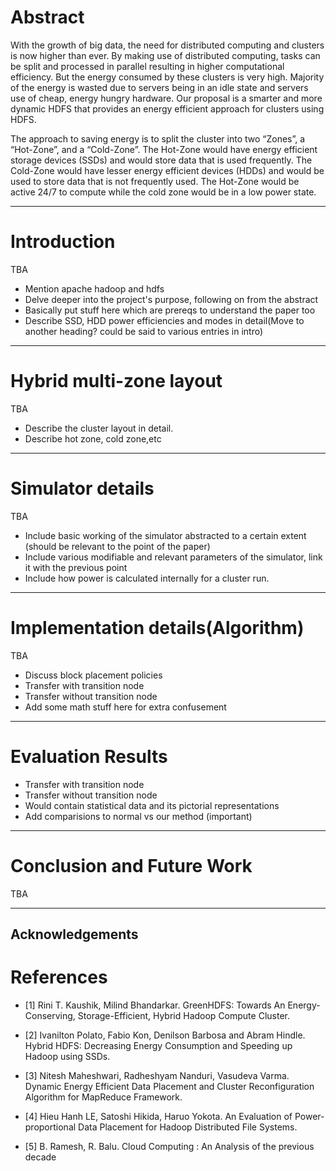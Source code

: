 Abstract
=========

With the growth of big data, the need for distributed computing and clusters is now higher than ever. By making use of distributed computing, tasks can be split and processed in parallel resulting in higher computational efficiency. But the energy consumed by these clusters is very high. Majority of the energy is wasted due to servers being in an idle state and servers use of cheap, energy hungry hardware. Our proposal is a smarter and more dynamic HDFS that provides an energy efficient approach for clusters using HDFS.    

The approach to saving energy is to split the cluster into two “Zones”, a “Hot-Zone”, and a “Cold-Zone”. The Hot-Zone would have energy efficient storage devices (SSDs) and would store data that is used frequently. The Cold-Zone would have lesser energy efficient devices (HDDs) and would be used to store data that is not frequently used. The Hot-Zone would be active 24/7 to compute while the cold zone would be in a low power state.

------------------------------------------

Introduction
=============

TBA

* Mention apache hadoop and hdfs
* Delve deeper into the project's purpose, following on from the abstract
* Basically put stuff here which are prereqs to understand the paper too
* Describe SSD, HDD power efficiencies and modes in detail(Move to another heading? could be said to various entries in intro)

------------------------------------------

Hybrid multi-zone layout
=========================

TBA

* Describe the cluster layout in detail.
* Describe hot zone, cold zone,etc

------------------------------------------

Simulator details
==================

TBA

* Include basic working of the simulator abstracted to a certain extent (should be relevant to the point of the paper)
* Include various modifiable and relevant parameters of the simulator, link it with the previous point
* Include how power is calculated internally for a cluster run.

------------------------------------------

Implementation details(Algorithm)
==================================

TBA

* Discuss block placement policies
* Transfer with transition node
* Transfer without transition node
* Add some math stuff here for extra confusement

------------------------------------------

Evaluation Results
==================

* Transfer with transition node
* Transfer without transition node
* Would contain statistical data and its pictorial representations
* Add comparisions to normal vs our method (important)

------------------------------------------

Conclusion and Future Work
===========================

TBA

------------------------------------------

Acknowledgements
-----------------

References
===========

* [1] Rini T. Kaushik, Milind Bhandarkar. GreenHDFS: Towards An Energy-Conserving, Storage-Efficient, Hybrid Hadoop Compute Cluster.

* [2] Ivanilton Polato, Fabio Kon, Denilson Barbosa and Abram Hindle. Hybrid HDFS: Decreasing Energy Consumption and
Speeding up Hadoop using SSDs.

* [3] Nitesh Maheshwari, Radheshyam Nanduri, Vasudeva Varma. Dynamic Energy Efficient Data Placement and Cluster
Reconfiguration Algorithm for MapReduce Framework.

* [4] Hieu Hanh LE, Satoshi Hikida, Haruo Yokota. An Evaluation of Power-proportional Data Placement for
Hadoop Distributed File Systems.

* [5] B. Ramesh, R. Balu. Cloud Computing : An Analysis of the previous decade